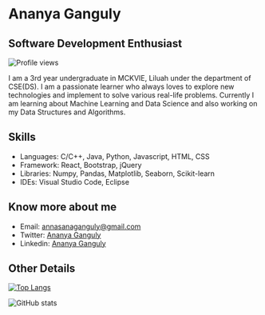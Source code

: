 
# Ananya Ganguly
## Software Development Enthusiast

![Profile views](https://gpvc.arturio.dev/anaganguly12)  


I am a 3rd year undergraduate in MCKVIE, Liluah under the department of CSE(DS). 
I am a passionate learner who always loves to explore new technologies and implement to solve various real-life problems.
Currently I am learning about Machine Learning and Data Science and also working on my Data Structures and Algorithms.

## Skills
* Languages: C/C++, Java, Python, Javascript, HTML, CSS
* Framework: React, Bootstrap, jQuery 
* Libraries: Numpy, Pandas, Matplotlib, Seaborn, Scikit-learn
* IDEs: Visual Studio Code, Eclipse

 

## Know more about me
* Email: annasanaganguly@gmail.com
* Twitter: <a href="https://twitter.com/uniqueFire12">Ananya Ganguly</a>
* Linkedin: <a href="https://in.linkedin.com/in/ananya-ganguly-59aba921a">Ananya Ganguly</a>


## Other Details 
[![Top Langs](https://github-readme-stats.vercel.app/api/top-langs/?username=anaganguly12)](https://github.com/anuraghazra/github-readme-stats)

![GitHub stats](https://github-readme-stats.vercel.app/api?username=anaganguly12&show_icons=true)  








